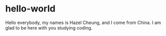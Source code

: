 # hello-world

Hello everybody, my names is Hazel Cheung, and I come from China. 
I am glad to be here with you studying coding.
